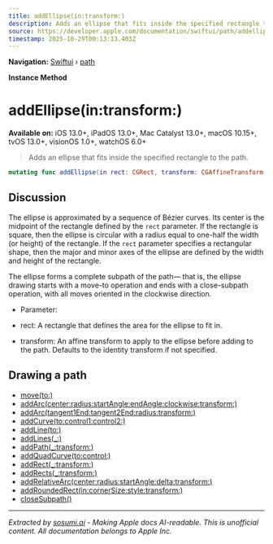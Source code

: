 ```yaml
---
title: addEllipse(in:transform:)
description: Adds an ellipse that fits inside the specified rectangle to the path.
source: https://developer.apple.com/documentation/swiftui/path/addellipse(in:transform:)
timestamp: 2025-10-29T00:13:13.403Z
---
```


**Navigation:** [Swiftui](/documentation/swiftui) › [path](/documentation/swiftui/path)

**Instance Method**

# addEllipse(in:transform:)

**Available on:** iOS 13.0+, iPadOS 13.0+, Mac Catalyst 13.0+, macOS 10.15+, tvOS 13.0+, visionOS 1.0+, watchOS 6.0+

> Adds an ellipse that fits inside the specified rectangle to the path.

```swift
mutating func addEllipse(in rect: CGRect, transform: CGAffineTransform = .identity)
```

## Discussion

The ellipse is approximated by a sequence of Bézier curves. Its center is the midpoint of the rectangle defined by the `rect` parameter. If the rectangle is square, then the ellipse is circular with a radius equal to one-half the width (or height) of the rectangle. If the `rect` parameter specifies a rectangular shape, then the major and minor axes of the ellipse are defined by the width and height of the rectangle.

The ellipse forms a complete subpath of the path— that is, the ellipse drawing starts with a move-to operation and ends with a close-subpath operation, with all moves oriented in the clockwise direction.

- Parameter:

- rect: A rectangle that defines the area for the ellipse to fit in.
- transform: An affine transform to apply to the ellipse before adding to the path. Defaults to the identity transform if not specified.

## Drawing a path

- [move(to:)](/documentation/swiftui/path/move(to:))
- [addArc(center:radius:startAngle:endAngle:clockwise:transform:)](/documentation/swiftui/path/addarc(center:radius:startangle:endangle:clockwise:transform:))
- [addArc(tangent1End:tangent2End:radius:transform:)](/documentation/swiftui/path/addarc(tangent1end:tangent2end:radius:transform:))
- [addCurve(to:control1:control2:)](/documentation/swiftui/path/addcurve(to:control1:control2:))
- [addLine(to:)](/documentation/swiftui/path/addline(to:))
- [addLines(_:)](/documentation/swiftui/path/addlines(_:))
- [addPath(_:transform:)](/documentation/swiftui/path/addpath(_:transform:))
- [addQuadCurve(to:control:)](/documentation/swiftui/path/addquadcurve(to:control:))
- [addRect(_:transform:)](/documentation/swiftui/path/addrect(_:transform:))
- [addRects(_:transform:)](/documentation/swiftui/path/addrects(_:transform:))
- [addRelativeArc(center:radius:startAngle:delta:transform:)](/documentation/swiftui/path/addrelativearc(center:radius:startangle:delta:transform:))
- [addRoundedRect(in:cornerSize:style:transform:)](/documentation/swiftui/path/addroundedrect(in:cornersize:style:transform:))
- [closeSubpath()](/documentation/swiftui/path/closesubpath())

---

*Extracted by [sosumi.ai](https://sosumi.ai) - Making Apple docs AI-readable.*
*This is unofficial content. All documentation belongs to Apple Inc.*
